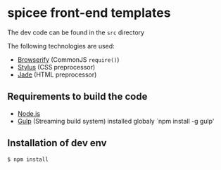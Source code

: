 # spicee front-end templates

The dev code can be found in the `src` directory

The following technologies are used:

- [Browserify](http://browserify.org/) (CommonJS `require()`)
- [Stylus](http://learnboost.github.io/stylus/) (CSS preprocessor)
- [Jade](http://jade-lang.com/) (HTML preprocessor)

## Requirements to build the code

- [Node.js](http://nodejs.org)
- [Gulp](http://gulpjs.com/) (Streaming build system) installed globaly `npm install -g gulp'

## Installation of dev env

```
$ npm install
```
